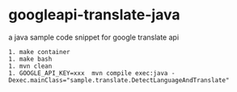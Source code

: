 # googleapi-translate-java
a java sample code snippet for google translate api


```
1. make container
1. make bash
1. mvn clean
1. GOOGLE_API_KEY=xxx  mvn compile exec:java -Dexec.mainClass="sample.translate.DetectLanguageAndTranslate"

```